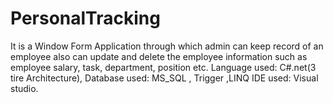 # PersonalTracking
It is a Window Form Application through which admin can keep record of an employee also can update and delete the employee information such as employee salary, task, department, position etc. Language used: C#.net(3 tire Architecture), Database used: MS_SQL , Trigger ,LINQ IDE used: Visual studio.

